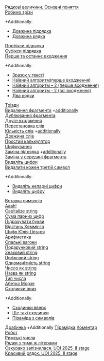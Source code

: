 [Рядкові величини. Основні поняття](Рядкові_величини_Основні_поняття.md)  
[Робимо зрізи](Робимо_зрізи.md)  

+Additionally:  
- [Довжина підрядка](https://basecamp.eolymp.com/uk/problems/8222)   
- [Довжина рядка](https://basecamp.eolymp.com/uk/problems/8569)  

[Префікси підрядка](https://basecamp.eolymp.com/uk/problems/8223)  
[Суфікси підрядка](https://basecamp.eolymp.com/uk/problems/8224)  
[Перше та останнє входження](https://basecamp.eolymp.com/uk/problems/4726)  

+Additionally:  
- [Зразок у тексті](https://basecamp.eolymp.com/uk/problems/8225)  
- [Наївний алгоритм(перше входження)](https://basecamp.eolymp.com/uk/problems/8226)  
- [Наївний алгоритм – 2 (перше входження)](https://basecamp.eolymp.com/uk/problems/8227)  
- [Наївний алгоритм - 2 (всі входження)](https://basecamp.eolymp.com/uk/problems/8228)  
- [Два рядки](https://basecamp.eolymp.com/uk/problems/8232)  

[Тріади](Тріади.md)  
[Видалення фрагмента](Видалення_фрагмента.md) +[additionally](https://basecamp.eolymp.com/uk/problems/8986)  
[Дублювання фрагмента](Дублювання_фрагмента.md)  
[Друге входження](https://basecamp.eolymp.com/uk/problems/4727)  
[Перестановка слів](https://basecamp.eolymp.com/uk/problems/963)  
[Кількість слів](https://basecamp.eolymp.com/uk/problems/909) +[additionally](https://basecamp.eolymp.com/uk/problems/329)  
[Довжина слів](https://basecamp.eolymp.com/uk/problems/8570)  
[Простий калькулятор](https://basecamp.eolymp.com/uk/problems/8319)   
[Шифрування](Шифрування.md)  
[Заміна підрядка](Заміна_підрядка.md) +[additionally](https://basecamp.eolymp.com/uk/problems/8987)  
[Заміна у середині фрагмента](Заміна_у_середині_фрагмента.md)  
[Видаліть цифри](https://basecamp.eolymp.com/uk/problems/8318)  
[Видалити кожен третій символ](Видалити_кожен_третій_символ.md)

+Additionally:
- [Видаліть непарні цифри](https://basecamp.eolymp.com/uk/problems/9393)  
- [Видаліть цифру](https://basecamp.eolymp.com/uk/problems/8625)  

[Вставка символів](Вставка_символів.md)  
[Aaah!](https://basecamp.eolymp.com/uk/problems/6827)  
[Capitalize string](https://basecamp.eolymp.com/uk/problems/8320)  
[Сума парних цифр](https://basecamp.eolymp.com/uk/problems/8519)  
[Підрахувати букви](https://basecamp.eolymp.com/uk/problems/8571)  
[Відстань Хеммінга](https://basecamp.eolymp.com/uk/problems/11432)  
[Шифр Юлія Цезаря](https://basecamp.eolymp.com/uk/problems/2164)  
[Арифметика](https://basecamp.eolymp.com/uk/problems/3255)  
[Спальні вагони](https://basecamp.eolymp.com/uk/problems/7326)  
[Подарунковий string](https://basecamp.eolymp.com/uk/problems/11436)  
[Знаковий string](https://basecamp.eolymp.com/uk/problems/11437)  
[Цифровий string](https://basecamp.eolymp.com/uk/problems/11438)  
[Одноманітність string](https://basecamp.eolymp.com/uk/problems/11439)  
[Число як string](https://basecamp.eolymp.com/uk/problems/11440)  
[Назва як string](https://basecamp.eolymp.com/uk/problems/11441)   
[Тип числа](Тип_числа.md)  
[Абетка Морзе](Абетка_Морзе.md)  
[Сходинки вниз](https://basecamp.eolymp.com/uk/problems/9979)  

+Additionally:  
- [Сходинки вверх](https://basecamp.eolymp.com/uk/problems/9980)  
- [Ще такі сходинки](https://basecamp.eolymp.com/uk/problems/9981)  
- [Піраміда з символів](https://basecamp.eolymp.com/uk/problems/1119)  

[Драбинка](Драбинка.md)  +Additionally [Пірамідка](Пірамідка.md)
[Коментар](Коментар.md)  
[Робот](https://basecamp.eolymp.com/uk/problems/87)  
[Римські числа](https://basecamp.eolymp.com/uk/problems/7)  
[Рядки з тими ж літерами](https://basecamp.eolymp.com/uk/problems/6628)  
[Сакурако запізнилася. UOI 2025. II stage](https://uoi.eolymp.space/uk/problems/348)    
[Красивий рядок. UOI 2025. II stage](https://uoi.eolymp.space/uk/problems/349)  

